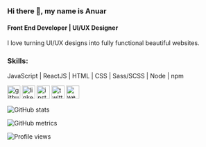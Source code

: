 ### Hi there 👋, my name is Anuar
#### Front End Developer | UI/UX Designer
I love turning UI/UX designs into fully functional beautiful websites.

### Skills: 
JavaScript | ReactJS | HTML | CSS | Sass/SCSS | Node | npm



[<img src='https://cdn.jsdelivr.net/npm/simple-icons@3.0.1/icons/github.svg' alt='github' height='30'>](https://github.com/anuarshaidenov)    [<img src='https://cdn.jsdelivr.net/npm/simple-icons@3.0.1/icons/linkedin.svg' alt='linkedin' height='30'>](https://www.linkedin.com/in/anuar-shaidenov-365a951b8/)   [<img src='https://cdn.jsdelivr.net/npm/simple-icons@3.0.1/icons/instagram.svg' alt='instagram' height='30'>](https://www.instagram.com/044anuar/)    [<img src='https://cdn.jsdelivr.net/npm/simple-icons@3.0.1/icons/twitter.svg' alt='twitter' height='30'>](https://twitter.com/anuarnyi)    [<img src='https://cdn.jsdelivr.net/npm/simple-icons@3.0.1/icons/icloud.svg' alt='website' height='30'>](https://anuarshaidenov.github.io/portfolio/)  

![GitHub stats](https://github-readme-stats.vercel.app/api?username=anuarshaidenov&show_icons=true)  

![GitHub metrics](https://metrics.lecoq.io/anuarshaidenov)  

![Profile views](https://gpvc.arturio.dev/anuarshaidenov)  
